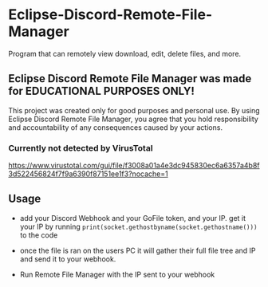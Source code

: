 # Eclipse-Discord-Remote-File-Manager
Program that can remotely view  download, edit, delete files, and more.

## Eclipse Discord Remote File Manager was made for EDUCATIONAL PURPOSES ONLY!
This project was created only for good purposes and personal use.
By using Eclipse Discord Remote File Manager, you agree that you hold responsibility and accountability of any consequences caused by your actions.

### Currently not detected by VirusTotal 

https://www.virustotal.com/gui/file/f3008a01a4e3dc945830ec6a6357a4b8f3d522456824f7f9a6390f87151ee1f3?nocache=1

## Usage

- add your Discord Webhook and your GoFile token, and your IP. get it your IP by running ```print(socket.gethostbyname(socket.gethostname()))```  to the code

- once the file is ran on the users PC it will gather their full file tree and IP and send it to your webhook.

- Run Remote File Manager with the IP sent to your webhook
